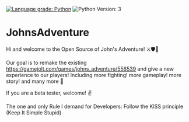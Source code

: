 [![Language grade: Python](https://img.shields.io/lgtm/grade/python/g/Marios325346/JohnsAdventure.svg?logo=lgtm&logoWidth=18)](https://lgtm.com/projects/g/Marios325346/JohnsAdventure/context:python) ![Python Version: 3](https://camo.githubusercontent.com/7bd92a3fe06a0419e93f81a09888a1f8a2ca0837d51dcb739356dddd537c1b73/68747470733a2f2f696d672e736869656c64732e696f2f62616467652f707974686f6e2d332d626c75652e7376673f763d31)

# JohnsAdventure
Hi and welcome to the Open Source of John's Adventure! ⚔🛡🏹

Our goal is to remake the existing https://gamejolt.com/games/johns_adventure/556539 and give a new experience to our players! Including more fighting! more gameplay! more story! and many more 👀

If you are a beta tester, welcome! ✌️

The one and only Rule I demand for Developers:
Follow the KISS principle (Keep It Simple Stupid)
